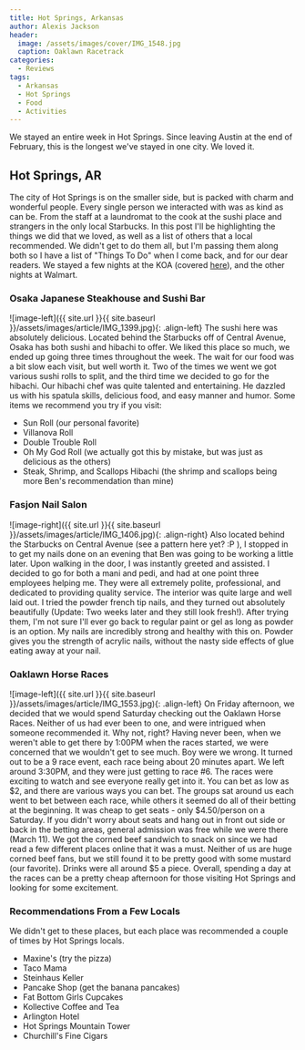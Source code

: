 ```yaml
---
title: Hot Springs, Arkansas
author: Alexis Jackson
header:
  image: /assets/images/cover/IMG_1548.jpg
  caption: Oaklawn Racetrack
categories:
  - Reviews
tags:
  - Arkansas
  - Hot Springs
  - Food
  - Activities
---
```


We stayed an entire week in Hot Springs. Since leaving Austin at the end of February, this is the longest we've stayed in one city. We loved it.

## Hot Springs, AR

The city of Hot Springs is on the smaller side, but is packed with charm and wonderful people. Every single person we interacted with was as kind as can be. From the staff at a laundromat to the cook at the sushi place and strangers in the only local Starbucks. In this post I'll be highlighting the things we did that we loved, as well as a list of others that a local recommended. We didn't get to do them all, but I'm passing them along both so I have a list of "Things To Do" when I come back, and for our dear readers. We stayed a few nights at the KOA (covered [here](/general/koa-hot-springs/)), and the other nights at Walmart.


### Osaka Japanese Steakhouse and Sushi Bar
![image-left]({{ site.url }}{{ site.baseurl }}/assets/images/article/IMG_1399.jpg){: .align-left}
The sushi here was absolutely delicious. Located behind the Starbucks off of Central Avenue, Osaka has both sushi and hibachi to offer. We liked this place so much, we ended up going three times throughout the week. The wait for our food was a bit slow each visit, but well worth it. Two of the times we went we got various sushi rolls to split, and the third time we decided to go for the hibachi. Our hibachi chef was quite talented and entertaining. He dazzled us with his spatula skills, delicious food, and easy manner and humor. Some items we recommend you try if you visit:
  - Sun Roll (our personal favorite)
  - Villanova Roll
  - Double Trouble Roll
  - Oh My God Roll (we actually got this by mistake, but was just as delicious as the others)
  - Steak, Shrimp, and Scallops Hibachi (the shrimp and scallops being more Ben's recommendation than mine)


### Fasjon Nail Salon
![image-right]({{ site.url }}{{ site.baseurl }}/assets/images/article/IMG_1406.jpg){: .align-right}
Also located behind the Starbucks on Central Avenue (see a pattern here yet? :P ), I stopped in to get my nails done on an evening that Ben was going to be working a little later. Upon walking in the door, I was instantly greeted and assisted. I decided to go for both a mani and pedi, and had at one point three employees helping me. They were all extremely polite, professional, and dedicated to providing quality service. The interior was quite large and well laid out. I tried the powder french tip nails, and they turned out absolutely beautifully (Update: Two weeks later and they still look fresh!). After trying them, I'm not sure I'll ever go back to regular paint or gel as long as powder is an option. My nails are incredibly strong and healthy with this on. Powder gives you the strength of acrylic nails, without the nasty side effects of glue eating away at your nail.

### Oaklawn Horse Races
![image-left]({{ site.url }}{{ site.baseurl }}/assets/images/article/IMG_1553.jpg){: .align-left}
On Friday afternoon, we decided that we would spend Saturday checking out the Oaklawn Horse Races. Neither of us had ever been to one, and were intrigued when someone recommended it. Why not, right? Having never been, when we weren't able to get there by 1:00PM when the races started, we were concerned that we wouldn't get to see much. Boy were we wrong. It turned out to be a 9 race event, each race being about 20 minutes apart. We left around 3:30PM, and they were just getting to race #6. The races were exciting to watch and see everyone really get into it. You can bet as low as $2, and there are various ways you can bet. The groups sat around us each went to bet between each race, while others it seemed do all of their betting at the beginning. It was cheap to get seats - only $4.50/person on a Saturday. If you didn't worry about seats and hang out in front out side or back in the betting areas, general admission was free while we were there (March 11). We got the corned beef sandwich to snack on since we had read a few different places online that it was a must. Neither of us are huge corned beef fans, but we still found it to be pretty good with some mustard (our favorite). Drinks were all around $5 a piece. Overall, spending a day at the races can be a pretty cheap afternoon for those visiting Hot Springs and looking for some excitement.

### Recommendations From a Few Locals

We didn't get to these places, but each place was recommended a couple of times by Hot Springs locals.

  - Maxine's (try the pizza)
  - Taco Mama
  - Steinhaus Keller
  - Pancake Shop (get the banana pancakes)
  - Fat Bottom Girls Cupcakes
  - Kollective Coffee and Tea
  - Arlington Hotel
  - Hot Springs Mountain Tower
  - Churchill's Fine Cigars
